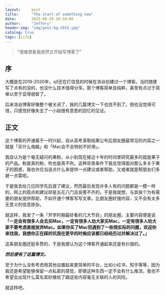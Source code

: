 ```yaml
---
layout:     post
title:      "The start of something new"
date:       2025-08-29 10:10:00
author:     "Jeffery"
header-img: "img/post-bg-2015.jpg"
catalog: true
tags: [Life]
---
```


> "很难想象我居然又开始写博客了"

## 序

大概是在2019-2020年，xjf还在打信竞的时候在洛谷创建过一个博客。当时随便写了点有的没的，也没什么技术值得分享。那个博客简单且纯粹，甚至有点过于简单以至于显得弱智了。

后来洛谷博客好像整个被关闭了，我的几篇博文一下也找不到了。倒也没觉得可惜，只感觉好像失去了一小段很有意思的回忆的见证。

## 正文

这个博客的开通属于一时兴起，自从高考录取结果公布后朋友圈最常见的内容之一就是「买什么电脑」和「Mac会不会特别不好用」。

我自认为是个毫无疑问的果粉，从小到现在接近十年的时间里研究最多的就是果子的产品。粉是真的粉，吹也是真不吹。这种背景条件下我总觉得面对那么多关于果子的困惑，我也许应当说点什么来提供一点建议或者帮助，又或者就是帮朋友们多避一点雷呢。

于是我去给几位同学先后提了建议，然而最后发现许多人有的问题都是一模一样的，网上的观点和建议却是五花八门且良莠不齐的。于是我就想，与其挨个为有需要的朋友提供帮助，不如开通个博客写写文章。比朋友圈好搜内容，又不会有太多无意义的信息掺杂。

就这样，我发了一条「开学时期最好看的几大节目」的朋友圈，主要内容便是说 **「一定会有很多人会去买Mac，一定有很多人劝大家买Mac，一定有很多人劝大家不要考虑直接放弃Mac。如果你买了Mac但遇到了一些很实际的问题，欢迎你来找我，我想你正在踩的坑我在更早的时候应该都已经经历过并解决过了。」**

这条朋友圈还挺多赞的，于是我便认为这个博客开通起来还是有价值的。

***然后便有了这篇博文。***

至于为什么没有考虑用其他设置起来更简单的平台，比如小红书、知乎等等，因为我还是希望能够保留一点私密的感觉，即便这种东西一定不会有什么推流，我也不希望会出现什么莫名其妙推给了跟这些内容毫无关联的人的风险。

就这样吧。
